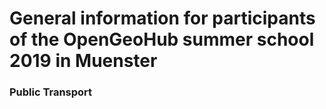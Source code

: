 # General information for participants of the OpenGeoHub summer school 2019 in Muenster


### Public Transport

